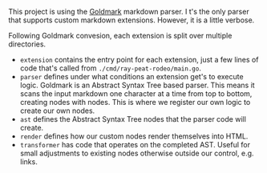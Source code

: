 This project is using the [Goldmark](https://github.com/yuin/goldmark) markdown parser. I
t's the only parser that supports custom markdown extensions. However, it is a little verbose.

Following Goldmark convesion, each extension is split over multiple directories.

- `extension` contains the entry point for each extension, just a few lines of code that's called from `./cmd/ray-peat-rodeo/main.go`.
- `parser` defines under what conditions an extension get's to execute logic. Goldmark is an Abstract Syntax Tree based parser. This means it scans the input markdown one character at a time from top to bottom, creating nodes with nodes. This is where we register our own logic to create our own nodes.
- `ast` defines the Abstract Syntax Tree nodes that the parser code will create.
- `render` defines how our custom nodes render themselves into HTML.
- `transformer` has code that operates on the completed AST. Useful for small adjustments to existing nodes otherwise outside our control, e.g. links.
